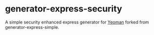 # generator-express-security


A simple security enhanced express generator for [Yeoman](http://yeoman.io) forked from generator-express-simple.
